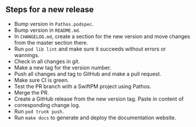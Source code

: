 ## Steps for a new release
- Bump version in `Pathos.podspec`.
- Bump version in `README.md`.
- In `CHANGELOG.md`, create a section for the new version and move changes from
  the master section there.
- Run `pod lib lint` and make sure it succeeds without errors or wannings.
- Check in all changes in git.
- Make a new tag for the version number.
- Push all changes and tag to GitHub and make a pull request.
- Make sure CI is green.
- Test the PR branch with a SwiftPM project using Pathos.
- Merge the PR.
- Create a GitHub release from the new version tag. Paste in content of
- corresponding change log.
- Run `pod trunk push`.
- Run `make docs` to generate and deploy the documentation website.
